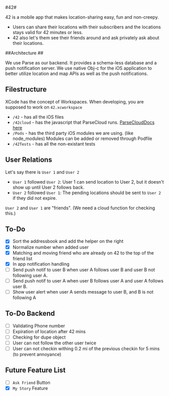 #42#

42 is a mobile app that makes location-sharing easy, fun and non-creepy.
- Users can share their locations with their subscribers and the locations stays valid for 42 minutes or less.
- 42 also let's them see their friends around and ask privately ask about their locations.


##Architecture ##

We use Parse as our backend. It provides a schema-less database and a push notification server. We use native Obj-c for the iOS application to better utilize location and map APIs as well as the push notifications.


## Filestructure ##

XCode has the concept of Workspaces. When developing, you are supposed to work on `42.xcworkspace`

* `/42` - has all the iOS files
* `/42cloud` - has the javascript that ParseCloud runs. [ParseCloudDocs here](https://parse.com/docs/cloud_code_guide)
* `/Pods` - has the third party iOS modules we are using. (like node\_modules) Modules can be added or removed through Podfile
* `/42Tests` - has all the non-existant tests


## User Relations ##

Let's say there is `User 1` and `User 2`

- `User 1` followed `User 2`:  User 1 can send location to User 2, but it doesn't show up until User 2 follows back.
- `User 2` followed `User 1`: The pending locations should be sent to `User 2` if they did not expire.

`User 2` and `User 1` are "friends". (We need a cloud function for checking this.)

## To-Do ##
- [X] Sort the addressbook and add the helper on the right
- [X] Normalize number when added user
- [X] Matching and moving friend who are already on 42 to the top of the friend list
- [X] In app notification handling
- [ ] Send push notif to user B when user A follows user B and user B not following user A.
- [ ] Send push notif to user A when user B follows user A and user A follows user B.
- [ ] Show user alert when user A sends message to user B, and B is not following A

## To-Do Backend ##
- [ ] Validating Phone number
- [ ] Expiration of location after 42 mins
- [ ] Checking for dupe object
- [ ] User can not follow the other user twice
- [ ] User can not checkin withing 0.2 mi of the previous checkin for 5 mins (to prevent annoyance) 

## Future Feature List ##
- [ ] `Ask Friend` Button
- [X] `My Story` Feature
